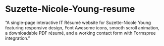 # Suzette-Nicole-Young-resume
“A single-page interactive IT Résumé website for Suzette-Nicole Young featuring responsive design, Font Awesome icons, smooth scroll animation, a downloadable PDF résumé, and a working contact form with Formspree integration.”
